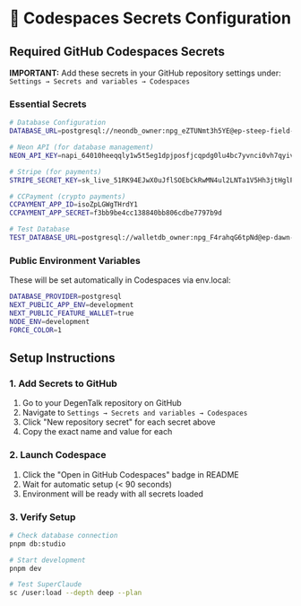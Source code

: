 # 🔐 Codespaces Secrets Configuration

## Required GitHub Codespaces Secrets

**IMPORTANT:** Add these secrets in your GitHub repository settings under:
`Settings → Secrets and variables → Codespaces`

### Essential Secrets

```bash
# Database Configuration
DATABASE_URL=postgresql://neondb_owner:npg_eZTUNmt3h5YE@ep-steep-field-a4mgmi29-pooler.us-east-1.aws.neon.tech/neondb?sslmode=require

# Neon API (for database management)
NEON_API_KEY=napi_64010heeqqly1w5t5eg1dpjposfjcqpdg0lu4bc7yvnci0vh7qyivoo04i3j036x

# Stripe (for payments)
STRIPE_SECRET_KEY=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

# CCPayment (crypto payments)
CCPAYMENT_APP_ID=isoZpLGWgTHrdY1
CCPAYMENT_APP_SECRET=f3bb9be4cc138840bb806cdbe7797b9d

# Test Database
TEST_DATABASE_URL=postgresql://walletdb_owner:npg_F4rahqG6tpNd@ep-dawn-math-a83x4bti-pooler.eastus2.azure.neon.tech/walletdb?sslmode=require
```

### Public Environment Variables

These will be set automatically in Codespaces via env.local:

```bash
DATABASE_PROVIDER=postgresql
NEXT_PUBLIC_APP_ENV=development
NEXT_PUBLIC_FEATURE_WALLET=true
NODE_ENV=development
FORCE_COLOR=1
```

## Setup Instructions

### 1. Add Secrets to GitHub

1. Go to your DegenTalk repository on GitHub
2. Navigate to `Settings → Secrets and variables → Codespaces`
3. Click "New repository secret" for each secret above
4. Copy the exact name and value for each

### 2. Launch Codespace

1. Click the "Open in GitHub Codespaces" badge in README
2. Wait for automatic setup (< 90 seconds)
3. Environment will be ready with all secrets loaded

### 3. Verify Setup

```bash
# Check database connection
pnpm db:studio

# Start development
pnpm dev

# Test SuperClaude
sc /user:load --depth deep --plan
```
